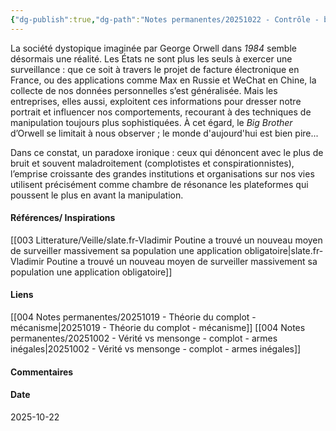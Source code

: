 ```yaml
---
{"dg-publish":true,"dg-path":"Notes permanentes/20251022 - Contrôle - big brother - évolution.md","permalink":"/notes-permanentes/20251022-controle-big-brother-evolution/","dgPassFrontmatter":true}
---
```


La société dystopique imaginée par George Orwell dans _1984_ semble désormais une réalité. Les États ne sont plus les seuls à exercer une surveillance : que ce soit à travers le projet de facture électronique en France, ou des applications comme Max en Russie et WeChat en Chine, la collecte de nos données personnelles s’est généralisée. 
Mais les entreprises, elles aussi, exploitent ces informations pour dresser notre portrait et influencer nos comportements, recourant à des techniques de manipulation toujours plus sophistiquées. À cet égard, le _Big Brother_ d’Orwell se limitait à nous observer ; le monde d'aujourd'hui est bien pire...

Dans ce constat, un paradoxe ironique : ceux qui dénoncent avec le plus de bruit et souvent maladroitement (complotistes et conspirationnistes), l’emprise croissante des grandes institutions et organisations sur nos vies utilisent précisément comme chambre de résonance les plateformes qui poussent le plus en avant la manipulation. 

#### Références/ Inspirations
[[003 Litterature/Veille/slate.fr-Vladimir Poutine a trouvé un nouveau moyen de surveiller massivement sa population une application obligatoire\|slate.fr-Vladimir Poutine a trouvé un nouveau moyen de surveiller massivement sa population une application obligatoire]]

#### Liens
[[004 Notes permanentes/20251019 - Théorie du complot - mécanisme\|20251019 - Théorie du complot - mécanisme]]
[[004 Notes permanentes/20251002 - Vérité vs mensonge - complot - armes inégales\|20251002 - Vérité vs mensonge - complot - armes inégales]]

#### Commentaires



#### Date
2025-10-22
